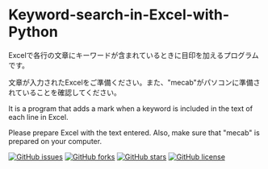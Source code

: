 # Keyword-search-in-Excel-with-Python
Excelで各行の文章にキーワードが含まれているときに目印を加えるプログラムです。

文章が入力されたExcelをご準備ください。また、"mecab"がパソコンに準備されていることを確認してください。

It is a program that adds a mark when a keyword is included in the text of each line in Excel. 

Please prepare Excel with the text entered. Also, make sure that "mecab" is prepared on your computer.

[![GitHub issues](https://img.shields.io/github/issues/KazuyaManabe/Keyword-search-in-Excel-with-Python)](https://github.com/KazuyaManabe/Keyword-search-in-Excel-with-Python/issues) [![GitHub forks](https://img.shields.io/github/forks/KazuyaManabe/Keyword-search-in-Excel-with-Python)](https://github.com/KazuyaManabe/Keyword-search-in-Excel-with-Python/network) [![GitHub stars](https://img.shields.io/github/stars/KazuyaManabe/Keyword-search-in-Excel-with-Python)](https://github.com/KazuyaManabe/Keyword-search-in-Excel-with-Python/stargazers) [![GitHub license](https://img.shields.io/github/license/KazuyaManabe/Keyword-search-in-Excel-with-Python)](https://github.com/KazuyaManabe/Keyword-search-in-Excel-with-Python)
